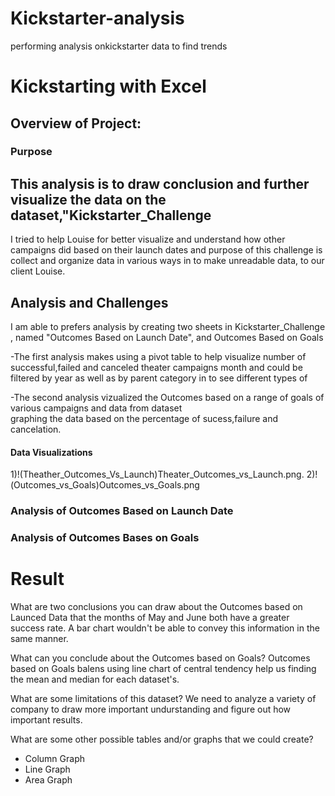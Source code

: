 # Kickstarter-analysis
performing analysis onkickstarter data to find trends
# Kickstarting with Excel

## Overview of Project:

### Purpose

   This analysis is to draw conclusion and further visualize the data on the dataset,\"Kickstarter_Challenge
   --
   I tried to help Louise for better visualize and understand how other campaigns did based on their launch dates and purpose of
   this challenge is collect and organize data in various ways in  to make unreadable data, to our client Louise.
   
 ## Analysis and Challenges
    
 I am able to prefers analysis by creating two sheets in Kickstarter_Challenge , named "Outcomes Based on Launch Date",
 and Outcomes Based on Goals
  
  -The first analysis makes using a pivot table to help visualize number of successful,failed and canceled theater campaigns
  month and could be filtered by year as well as by parent category in  to see different types of
 
  -The second analysis vizualized the Outcomes based on a range of goals of various campaigns and data from dataset  
  graphing the data based on the percentage of sucess,failure and cancelation.
            
  #### Data Visualizations
  1)!(Theather_Outcomes_Vs_Launch)Theater_Outcomes_vs_Launch.png.
  2)!(Outcomes_vs_Goals)Outcomes_vs_Goals.png 
               
   ### Analysis of Outcomes Based on Launch Date
   
       
   ### Analysis of Outcomes Bases on Goals
       
       
   # Result
   What are two conclusions you can draw about the Outcomes based on Launced
       Data that the months of May and June both have a greater success rate. A bar chart wouldn't be able to convey this information in the same manner.
       
       
   What can you conclude about the Outcomes based on Goals?
       Outcomes based on Goals balens using line chart of central tendency help us finding the mean and median for each dataset's.
       
   What are some limitations of this dataset?
       We need to analyze a variety of company to draw more important undurstanding and figure out how important results.
       
  What are some other possible tables and/or graphs that we could create?
   - Column Graph
   - Line Graph
   - Area Graph
 
